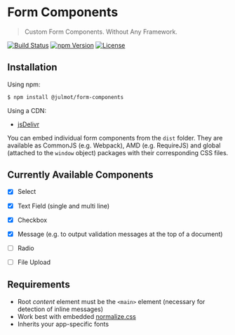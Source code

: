 # Form Components

> Custom Form Components. Without Any Framework.

[![Build Status](https://img.shields.io/travis/julmot/form-components/master.svg?style=flat-square)](https://travis-ci.org/julmot/form-components)
[![npm Version](https://img.shields.io/npm/v/@julmot/form-components.svg?style=flat-square)](https://www.npmjs.com/package/@julmot/form-components)
[![License](https://img.shields.io/badge/license-MIT-blue.svg?style=flat-square)](https://raw.githubusercontent.com/julmot/form-components/master/LICENSE)

## Installation

Using npm:

```bash
$ npm install @julmot/form-components
```

Using a CDN:

- [jsDelivr](https://www.jsdelivr.com/package/npm/@julmot/form-components?path=dist)

You can embed individual form components from the `dist` folder. They are available as CommonJS (e.g. Webpack), AMD (e.g. RequireJS) and global (attached to the `window` object) packages with their corresponding CSS files.

## Currently Available Components

- [x] Select
- [x] Text Field (single and multi line)
- [x] Checkbox
- [x] Message (e.g. to output validation messages at the top of a document)
- [ ] Radio
- [ ] File Upload


## Requirements

- Root _content_ element must be the `<main>` element (necessary for detection of inline messages)
- Work best with embedded [normalize.css](https://github.com/necolas/normalize.css)
- Inherits your app-specific fonts
